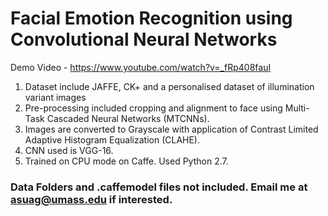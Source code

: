 # Facial Emotion Recognition using Convolutional Neural Networks
Demo Video - https://www.youtube.com/watch?v=_fRp408fauI

1. Dataset include JAFFE, CK+ and a personalised dataset of illumination variant images
2. Pre-processing included cropping and alignment to face using Multi-Task Cascaded Neural Networks (MTCNNs).
3. Images are converted to Grayscale with application of Contrast Limited Adaptive Histogram Equalization (CLAHE).
4. CNN used is VGG-16.
5. Trained on CPU mode on Caffe. Used Python 2.7.

### Data Folders and .caffemodel files not included. Email me at asuag@umass.edu if interested.

